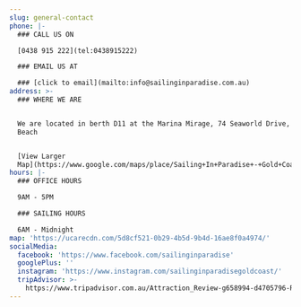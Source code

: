 ```yaml
---
slug: general-contact
phone: |-
  ### CALL US ON

  [0438 915 222](tel:0438915222)

  ### EMAIL US AT

  ### [click to email](mailto:info@sailinginparadise.com.au)
address: >-
  ### WHERE WE ARE


  We are located in berth D11 at the Marina Mirage, 74 Seaworld Drive, Main
  Beach


  [View Larger
  Map](https://www.google.com/maps/place/Sailing+In+Paradise+-+Gold+Coast+Cruises+and+Private+Charters/@-27.9690698,153.4220553,17z/data=!3m1!4b1!4m5!3m4!1s0x6b910fbb03d6e84f:0xba3d8c1c4e894ac3!8m2!3d-27.9690698!4d153.424244)
hours: |-
  ### OFFICE HOURS

  9AM - 5PM

  ### SAILING HOURS

  6AM - Midnight
map: 'https://ucarecdn.com/5d8cf521-0b29-4b5d-9b4d-16ae8f0a4974/'
socialMedia:
  facebook: 'https://www.facebook.com/sailinginparadise'
  googlePlus: ''
  instagram: 'https://www.instagram.com/sailinginparadisegoldcoast/'
  tripAdvisor: >-
    https://www.tripadvisor.com.au/Attraction_Review-g658994-d4705796-Reviews-Sailing_In_Paradise-Main_Beach_Gold_Coast_Queensland.html
---
```


